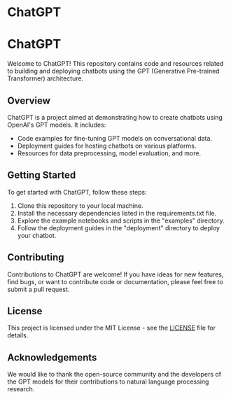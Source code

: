 # ChatGPT
# ChatGPT

Welcome to ChatGPT! This repository contains code and resources related to building and deploying chatbots using the GPT (Generative Pre-trained Transformer) architecture.

## Overview

ChatGPT is a project aimed at demonstrating how to create chatbots using OpenAI's GPT models. It includes:

- Code examples for fine-tuning GPT models on conversational data.
- Deployment guides for hosting chatbots on various platforms.
- Resources for data preprocessing, model evaluation, and more.

## Getting Started

To get started with ChatGPT, follow these steps:

1. Clone this repository to your local machine.
2. Install the necessary dependencies listed in the requirements.txt file.
3. Explore the example notebooks and scripts in the "examples" directory.
4. Follow the deployment guides in the "deployment" directory to deploy your chatbot.

## Contributing

Contributions to ChatGPT are welcome! If you have ideas for new features, find bugs, or want to contribute code or documentation, please feel free to submit a pull request.

## License

This project is licensed under the MIT License - see the [LICENSE](LICENSE) file for details.

## Acknowledgements

We would like to thank the open-source community and the developers of the GPT models for their contributions to natural language processing research.

